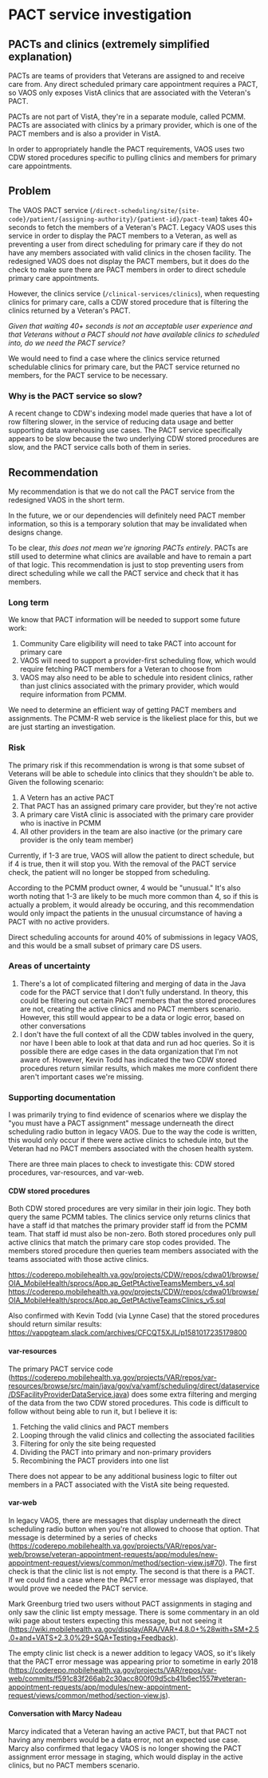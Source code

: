 # PACT service investigation

## PACTs and clinics (extremely simplified explanation)

PACTs are teams of providers that Veterans are assigned to and receive care from. Any direct scheduled primary care appointment requires a PACT, so VAOS only exposes VistA clinics that are associated with the Veteran's PACT.

PACTs are not part of VistA, they're in a separate module, called PCMM. PACTs are associated with clinics by a primary provider, which is one of the PACT members and is also a provider in VistA.

In order to appropriately handle the PACT requirements, VAOS uses two CDW stored procedures specific to pulling clinics and members for primary care appointments.

## Problem
The VAOS PACT service (`/direct-scheduling/site/{site-code}/patient/{assigning-authority}/{patient-id}/pact-team`) takes 40+ seconds to fetch the members of a Veteran's PACT. Legacy VAOS uses this service in order to display the PACT members to a Veteran, as well as preventing a user from direct scheduling for primary care if they do not have any members associated with valid clinics in the chosen facility. The redesigned VAOS does not display the PACT members, but it does do the check to make sure there are PACT members in order to direct schedule primary care appointments.

However, the clinics service (`/clinical-services/clinics`), when requesting clinics for primary care, calls a CDW stored procedure that is filtering the clinics returned by a Veteran's PACT.

*Given that waiting 40+ seconds is not an acceptable user experience and that Veterans without a PACT should not have available clinics to scheduled into, do we need the PACT service?*

We would need to find a case where the clinics service returned schedulable clinics for primary care, but the PACT service returned no members, for the PACT service to be necessary.

### Why is the PACT service so slow?

A recent change to CDW's indexing model made queries that have a lot of row filtering slower, in the service of reducing data usage and better supporting data warehousing use cases. The PACT service specifically appears to be slow because the two underlying CDW stored procedures are slow, and the PACT service calls both of them in series.

## Recommendation

My recommendation is that we do not call the PACT service from the redesigned VAOS in the short term.

In the future, we or our dependencies will definitely need PACT member information, so this is a temporary solution that may be invalidated when designs change.

To be clear, _this does not mean we're ignoring PACTs entirely_. PACTs are still used to determine what clinics are available and have to remain a part of that logic. This recommendation is just to stop preventing users from direct scheduling while we call the PACT service and check that it has members.

### Long term

We know that PACT information will be needed to support some future work:

1. Community Care eligibility will need to take PACT into account for primary care
2. VAOS will need to support a provider-first scheduling flow, which would require fetching PACT members for a Veteran to choose from
3. VAOS may also need to be able to schedule into resident clinics, rather than just clinics associated with the primary provider, which would require information from PCMM.

We need to determine an efficient way of getting PACT members and assignments. The PCMM-R web service is the likeliest place for this, but we are just starting an investigation.

### Risk

The primary risk if this recommendation is wrong is that some subset of Veterans will be able to schedule into clinics that they shouldn't be able to. Given the following scenario:

1. A Vetern has an active PACT
2. That PACT has an assigned primary care provider, but they're not active
3. A primary care VistA clinic is associated with the primary care provider who is inactive in PCMM
4. All other providers in the team are also inactive (or the primary care provider is the only team member)

Currently, if 1-3 are true, VAOS will allow the patient to direct schedule, but if 4 is true, then it will stop you. With the removal of the PACT service check, the patient will no longer be stopped from scheduling.

According to the PCMM product owner, 4 would be "unusual." It's also worth noting that 1-3 are likely to be much more common than 4, so if this is actually a problem, it would already be occuring, and this recommendation would only impact the patients in the unusual circumstance of having a PACT with no active providers.

Direct scheduling accounts for around 40% of submissions in legacy VAOS, and this would be a small subset of primary care DS users.

### Areas of uncertainty

1. There's a lot of complicated filtering and merging of data in the Java code for the PACT service that I don't fully understand. In theory, this could be filtering out certain PACT members that the stored procedures are not, creating the active clinics and no PACT members scenario. However, this still would appear to be a data or logic error, based on other conversations
2. I don't have the full context of all the CDW tables involved in the query, nor have I been able to look at that data and run ad hoc queries. So it is possible there are edge cases in the data organization that I'm not aware of. However, Kevin Todd has indicated the two CDW stored procedures return similar results, which makes me more confident there aren't important cases we're missing.

### Supporting documentation

I was primarily trying to find evidence of scenarios where we display the "you must have a PACT assignment" message underneath the direct scheduling radio button in legacy VAOS. Due to the way the code is written, this would only occur if there were active clinics to schedule into, but the Veteran had no PACT members associated with the chosen health system.

There are three main places to check to investigate this: CDW stored procedures, var-resources, and var-web.

#### CDW stored procedures

Both CDW stored procedures are very similar in their join logic. They both query the same PCMM tables. The clinics service only returns clinics that have a staff id that matches the primary provider staff id from the PCMM team. That staff id must also be non-zero. Both stored procedures only pull active clinics that match the primary care stop codes provided. The members stored procedure then queries team members associated with the teams associated with those active clinics.

https://coderepo.mobilehealth.va.gov/projects/CDW/repos/cdwa01/browse/OIA_MobileHealth/sprocs/App.ap_GetPtActiveTeamsMembers_v4.sql
https://coderepo.mobilehealth.va.gov/projects/CDW/repos/cdwa01/browse/OIA_MobileHealth/sprocs/App.ap_GetPtActiveTeamsClinics_v5.sql

Also confirmed with Kevin Todd (via Lynne Case) that the stored procedures should return similar results: https://vappgteam.slack.com/archives/CFCQT5XJL/p1581017235179800

#### var-resources

The primary PACT service code (https://coderepo.mobilehealth.va.gov/projects/VAR/repos/var-resources/browse/src/main/java/gov/va/vamf/scheduling/direct/dataservice/DSFacilityProviderDataService.java) does some extra filtering and merging of the data from the two CDW stored procedures. This code is difficult to follow without being able to run it, but I believe it is:

1. Fetching the valid clinics and PACT members
2. Looping through the valid clinics and collecting the associated facilities
3. Filtering for only the site being requested
4. Dividing the PACT into primary and non-primary providers
5. Recombining the PACT providers into one list

There does not appear to be any additional business logic to filter out members in a PACT associated with the VistA site being requested.

#### var-web

In legacy VAOS, there are messages that display underneath the direct scheduling radio button when you're not allowed to choose that option. That message is determined by a series of checks (https://coderepo.mobilehealth.va.gov/projects/VAR/repos/var-web/browse/veteran-appointment-requests/app/modules/new-appointment-request/views/common/method/section-view.js#70). The first check is that the clinic list is not empty. The second is that there is a PACT. If we could find a case where the PACT error message was displayed, that would prove we needed the PACT service.

Mark Greenburg tried two users without PACT assignments in staging and only saw the clinic list empty message.  There is some commentary in an old wiki page about testers expecting this message, but not seeing it (https://wiki.mobilehealth.va.gov/display/ARA/VAR+4.8.0+%28with+SM+2.5.0+and+VATS+2.3.0%29+SQA+Testing+Feedback).

The empty clinic list check is a newer addition to legacy VAOS, so it's likely that the PACT error message was appearing prior to sometime in early 2018 (https://coderepo.mobilehealth.va.gov/projects/VAR/repos/var-web/commits/f591c83f266ab2c30acc800f09d5cb41b6ec1557#veteran-appointment-requests/app/modules/new-appointment-request/views/common/method/section-view.js).

#### Conversation with Marcy Nadeau

Marcy indicated that a Veteran having an active PACT, but that PACT not having any members would be a data error, not an expected use case. Marcy also confirmed that legacy VAOS is no longer showing the PACT assignment error message in staging, which would display in the active clinics, but no PACT members scenario.
